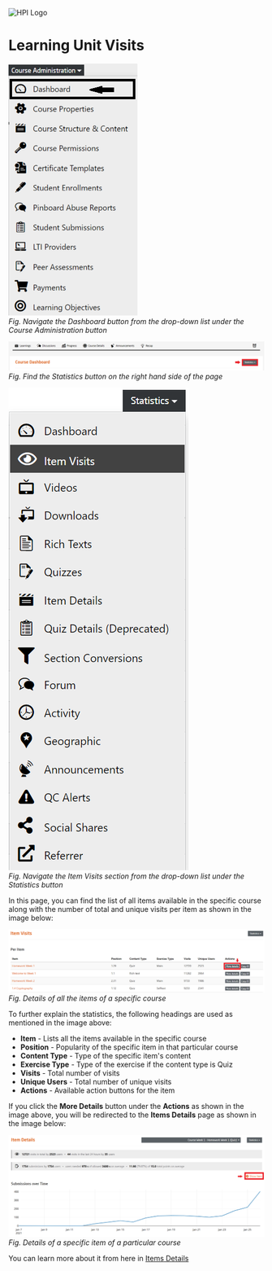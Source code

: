 ![HPI Logo](../../../img/HPI_Logo.png)

# Learning Unit Visits

![Dashboard](../../../img/course_admin_items/dashboard.png)  
*Fig. Navigate the Dashboard button from the drop-down list under the Course Administration button*  

![Statistics](../../../img/features/analytics/dashboard/statistics.png)  
*Fig. Find the Statistics button on the right hand side of the page*

![Item Visits](../../../img/features/analytics/dashboard/item_visits.png)  
*Fig. Navigate the Item Visits section from the drop-down list under the Statistics button*  

In this page, you can find the list of all items available in the specific course along with the number of total and unique visits per item as shown in the image below:  

![Item Visits 1](../../../img/features/analytics/dashboard/item_visits_details1.png)  
*Fig. Details of all the items of a specific course*  

To further explain the statistics, the following headings are used as mentioned in the image above:  
- **Item**	- Lists all the items available in the specific course
- **Position**	- Popularity of the specific item in that particular course
- **Content Type**	- Type of the specific item's content
- **Exercise Type**	- Type of the exercise if the content type is Quiz
- **Visits**	- Total number of visits
- **Unique Users**	- Total number of unique visits
- **Actions** - Available action buttons for the item

If you click the **More Details** button under the **Actions** as shown in the image above, you will be redirected to the **Items Details** page as shown in the image below:  

![Item Visits 2](../../../img/features/analytics/dashboard/item_visits_details2.png)  
*Fig. Details of a specific item of a particular course*  

You can learn more about it from here in [Items Details](https://teachingteamguidelines.readthedocs.io/#features/analytics/dashboards/itemdetails/)

